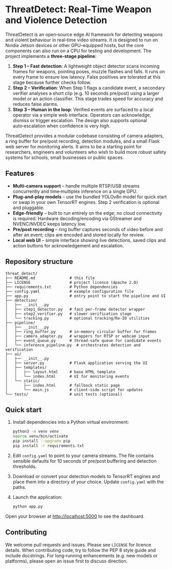 # ThreatDetect: Real‑Time Weapon and Violence Detection

ThreatDetect is an open‑source edge AI framework for detecting weapons and violent behaviour in real‑time video streams.  It is designed to run on Nvidia Jetson devices or other GPU–equipped hosts, but the core components can also run on a CPU for testing and development.  The project implements a **three‑stage pipeline**:

1. **Step 1 – Fast detection**:  A lightweight object detector scans incoming frames for weapons, pointing poses, muzzle flashes and falls.  It runs on every frame to ensure low latency.  False positives are tolerated at this stage because further checks follow.
2. **Step 2 – Verification**:  When Step 1 flags a candidate event, a secondary verifier analyses a short clip (e.g. 10 seconds pre/post) using a larger model or an action classifier.  This stage trades speed for accuracy and reduces false alarms.
3. **Step 3 – Human in the loop**:  Verified events are surfaced to a local operator via a simple web interface.  Operators can acknowledge, dismiss or trigger escalation.  The design also supports optional auto‑escalation when confidence is very high.

ThreatDetect provides a modular codebase consisting of camera adapters, a ring buffer for pre/post recording, detection modules, and a small Flask web server for monitoring alerts.  It aims to be a starting point for researchers, engineers and volunteers who wish to build more robust safety systems for schools, small businesses or public spaces.

## Features

* **Multi‑camera support** – handle multiple RTSP/USB streams concurrently and time‑multiplex inference on a single GPU.
* **Plug‑and‑play models** – use the bundled YOLOv8n model for quick start or swap in your own TensorRT engines.  Step 2 verification is optional and pluggable.
* **Edge‑friendly** – built to run entirely on the edge; no cloud connectivity is required.  Hardware decoding/encoding via GStreamer and NVENC/NVDEC keeps latency low.
* **Pre/post recording** – ring buffer captures seconds of video before and after an event; clips are encoded and stored locally for review.
* **Local web UI** – simple interface showing live detections, saved clips and action buttons for acknowledgement and escalation.

## Repository structure

```
threat_detect/
├── README.md               # this file
├── LICENSE                 # project licence (Apache 2.0)
├── requirements.txt        # Python dependencies
├── config.yaml             # example configuration file
├── app.py                  # entry point to start the pipeline and UI
├── detection/
│   ├── __init__.py
│   ├── step1_detector.py   # fast per‑frame detector wrapper
│   ├── step2_verifier.py   # slower verification stage
│   └── tracking.py         # optional tracking/Re‑ID utilities
├── pipeline/
│   ├── __init__.py
│   ├── ring_buffer.py      # in‑memory circular buffer for frames
│   ├── camera_adapter.py   # wrappers for RTSP or webcam input
│   ├── event_queue.py      # thread‑safe queue for candidate events
│   └── inference_pipeline.py  # orchestrates detection and verification
├── ui/
│   ├── __init__.py
│   ├── server.py           # Flask application serving the UI
│   ├── templates/
│   │   ├── layout.html     # base HTML template
│   │   └── index.html      # UI for monitoring events
│   └── static/
│       ├── index.html      # fallback static page
│       └── main.js         # client‑side script for updates
└── tests/                  # unit tests (optional)
```

## Quick start

1.  Install dependencies into a Python virtual environment:

    ```bash
    python3 -m venv venv
    source venv/bin/activate
    pip install --upgrade pip
    pip install -r requirements.txt
    ```

2.  Edit `config.yaml` to point to your camera streams.  The file contains sensible defaults for 10 seconds of pre/post buffering and detection thresholds.

3.  Download or convert your detection models to TensorRT engines and place them into a directory of your choice.  Update `config.yaml` with the paths.

4.  Launch the application:

    ```bash
    python app.py
    ```

   Open your browser at [http://localhost:5000](http://localhost:5000) to see the dashboard.

## Contributing

We welcome pull requests and issues.  Please see `LICENSE` for licence details.  When contributing code, try to follow the PEP 8 style guide and include docstrings.  For long‑running enhancements (e.g. new models or platforms), please open an issue first to discuss direction.
